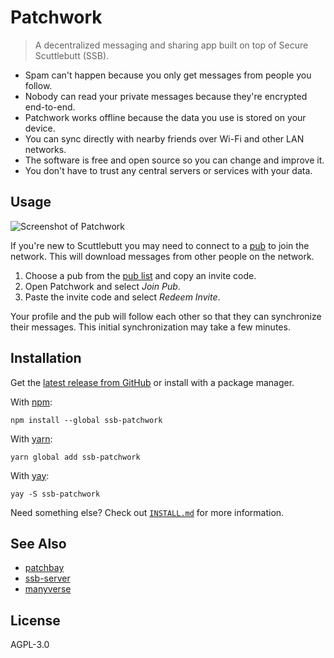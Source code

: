 # Patchwork

> A decentralized messaging and sharing app built on top of Secure Scuttlebutt (SSB).

- Spam can't happen because you only get messages from people you follow.
- Nobody can read your private messages because they're encrypted end-to-end.
- Patchwork works offline because the data you use is stored on your device.
- You can sync directly with nearby friends over Wi-Fi and other LAN networks.
- The software is free and open source so you can change and improve it.
- You don't have to trust any central servers or services with your data.

## Usage

![Screenshot of Patchwork][screenshot]

If you're new to Scuttlebutt you may need to connect to a [pub][pub] to join
the network. This will download messages from other people on the network.

1. Choose a pub from the [pub list][pub-list] and copy an invite code.
2. Open Patchwork and select *Join Pub*.
3. Paste the invite code and select *Redeem Invite*.

Your profile and the pub will follow each other so that they can synchronize
their messages. This initial synchronization may take a few minutes.

## Installation

Get the [latest release from GitHub][latest] or install with a package manager.

With [npm][npm]:

```shell
npm install --global ssb-patchwork
```

With [yarn][yarn]:

```shell
yarn global add ssb-patchwork
```

With [yay][yay]:

```shell
yay -S ssb-patchwork
```

Need something else? Check out [`INSTALL.md`][install] for more information.

## See Also

- [patchbay][patchbay]
- [ssb-server][ssb-server]
- [manyverse][manyverse]

## License

AGPL-3.0

[install]: INSTALL.md
[latest]: https://github.com/ssbc/patchwork/releases/latest
[manyverse]: https://gitlab.com/staltz/manyverse
[npm]: https://npmjs.org/
[patchbay]: https://github.com/ssbc/patchbay
[pub-list]: https://github.com/ssbc/ssb-server/wiki/Pub-Servers
[pub]: https://www.scuttlebutt.nz/concepts/pub.html
[screenshot]: screenshot.jpg
[ssb-server]: https://github.com/ssbc/ssb-server
[yarn]: https://yarnpkg.com/en/
[yay]: https://github.com/Jguer/yay
